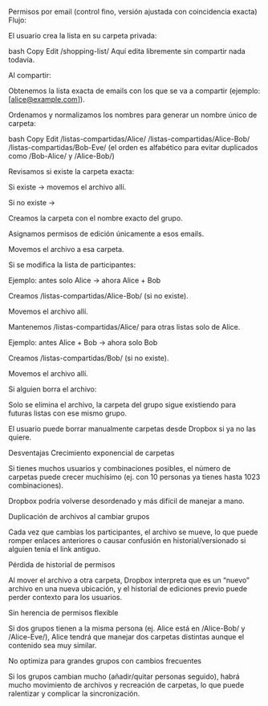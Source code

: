 Permisos por email (control fino, versión ajustada con coincidencia exacta)
Flujo:

El usuario crea la lista en su carpeta privada:

bash
Copy
Edit
/shopping-list/
Aquí edita libremente sin compartir nada todavía.

Al compartir:

Obtenemos la lista exacta de emails con los que se va a compartir (ejemplo: [alice@example.com]).

Ordenamos y normalizamos los nombres para generar un nombre único de carpeta:

bash
Copy
Edit
/listas-compartidas/Alice/
/listas-compartidas/Alice-Bob/
/listas-compartidas/Bob-Eve/
(el orden es alfabético para evitar duplicados como /Bob-Alice/ y /Alice-Bob/)

Revisamos si existe la carpeta exacta:

Si existe → movemos el archivo allí.

Si no existe →

Creamos la carpeta con el nombre exacto del grupo.

Asignamos permisos de edición únicamente a esos emails.

Movemos el archivo a esa carpeta.

Si se modifica la lista de participantes:

Ejemplo: antes solo Alice → ahora Alice + Bob

Creamos /listas-compartidas/Alice-Bob/ (si no existe).

Movemos el archivo allí.

Mantenemos /listas-compartidas/Alice/ para otras listas solo de Alice.

Ejemplo: antes Alice + Bob → ahora solo Bob

Creamos /listas-compartidas/Bob/ (si no existe).

Movemos el archivo allí.

Si alguien borra el archivo:

Solo se elimina el archivo, la carpeta del grupo sigue existiendo para futuras listas con ese mismo grupo.

El usuario puede borrar manualmente carpetas desde Dropbox si ya no las quiere.



Desventajas
Crecimiento exponencial de carpetas

Si tienes muchos usuarios y combinaciones posibles, el número de carpetas puede crecer muchísimo (ej. con 10 personas ya tienes hasta 1023 combinaciones).

Dropbox podría volverse desordenado y más difícil de manejar a mano.

Duplicación de archivos al cambiar grupos

Cada vez que cambias los participantes, el archivo se mueve, lo que puede romper enlaces anteriores o causar confusión en historial/versionado si alguien tenía el link antiguo.

Pérdida de historial de permisos

Al mover el archivo a otra carpeta, Dropbox interpreta que es un “nuevo” archivo en una nueva ubicación, y el historial de ediciones previo puede perder contexto para los usuarios.

Sin herencia de permisos flexible

Si dos grupos tienen a la misma persona (ej. Alice está en /Alice-Bob/ y /Alice-Eve/), Alice tendrá que manejar dos carpetas distintas aunque el contenido sea muy similar.

No optimiza para grandes grupos con cambios frecuentes

Si los grupos cambian mucho (añadir/quitar personas seguido), habrá mucho movimiento de archivos y recreación de carpetas, lo que puede ralentizar y complicar la sincronización.



